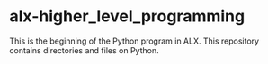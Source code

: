 # alx-higher_level_programming
This is the beginning of the Python program in ALX. This repository contains directories and files on Python.
